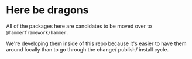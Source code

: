 # Here be dragons

All of the packages here are candidates to be moved over to `@hammerframework/hammer`.

We're developing them inside of this repo because it's easier to have them around locally
than to go through the change/ publish/ install cycle.
